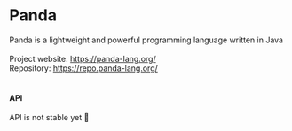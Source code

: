 # Panda

Panda is a lightweight and powerful programming language written in Java
<br>
<br>
Project website: https://panda-lang.org/
<br>
Repository: https://repo.panda-lang.org/
<br>
<br>
#### API
API is not stable yet :red_circle:
